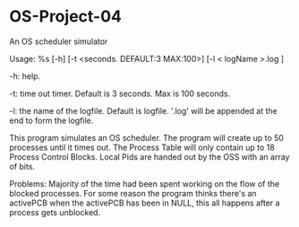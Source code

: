 # OS-Project-04
An OS scheduler simulator

Usage: %s [-h] [-t <seconds. DEFAULT:3 MAX:100>] [-l < logName >.log ]

-h: help.

-t: time out timer. Default is 3 seconds. Max is 100 seconds.

-l: the name of the logfile. Default is logfile. '.log' will be appended at the end
    to form the logfile.

This program simulates an OS scheduler. The program will create up to 50 processes
until it times out. The Process Table will only contain up to 18 Process Control
Blocks. Local Pids are handed out by the OSS with an array of bits.

Problems:
    Majority of the time had been spent working on the flow of the 
blocked processes. For some reason the program thinks there's an activePCB 
when the activePCB has been in NULL, this all happens after a process gets unblocked.